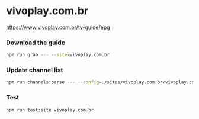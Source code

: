 # vivoplay.com.br

https://www.vivoplay.com.br/tv-guide/epg

### Download the guide

```sh
npm run grab --- --site=vivoplay.com.br
```

### Update channel list

```sh
npm run channels:parse --- --config=./sites/vivoplay.com.br/vivoplay.com.br.config.js --output=./sites/vivoplay.com.br/vivoplay.com.br.channels.xml
```

### Test

```sh
npm run test:site vivoplay.com.br
```
